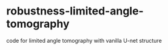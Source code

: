 # robustness-limited-angle-tomography
code for limited angle tomography with vanilla U-net structure
